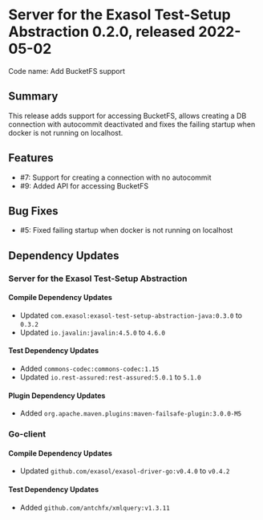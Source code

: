 # Server for the Exasol Test-Setup Abstraction 0.2.0, released 2022-05-02

Code name: Add BucketFS support

## Summary

This release adds support for accessing BucketFS, allows creating a DB connection with autocommit deactivated and fixes the failing startup when docker is not running on localhost.

## Features

* #7: Support for creating a connection with no autocommit
* #9: Added API for accessing BucketFS

## Bug Fixes

* #5: Fixed failing startup when docker is not running on localhost

## Dependency Updates

### Server for the Exasol Test-Setup Abstraction

#### Compile Dependency Updates

* Updated `com.exasol:exasol-test-setup-abstraction-java:0.3.0` to `0.3.2`
* Updated `io.javalin:javalin:4.5.0` to `4.6.0`

#### Test Dependency Updates

* Added `commons-codec:commons-codec:1.15`
* Updated `io.rest-assured:rest-assured:5.0.1` to `5.1.0`

#### Plugin Dependency Updates

* Added `org.apache.maven.plugins:maven-failsafe-plugin:3.0.0-M5`

### Go-client

#### Compile Dependency Updates

* Updated `github.com/exasol/exasol-driver-go:v0.4.0` to `v0.4.2`

#### Test Dependency Updates

* Added `github.com/antchfx/xmlquery:v1.3.11`
